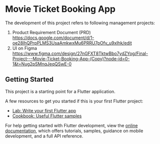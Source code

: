 # Movie Ticket Booking App

The development of this project refers to following management projects:
1. Product Requirement Document (PRD) https://docs.google.com/document/d/1-oe28lhQPrpPLMS3UsaAmkwxMu6PRRU7pOfv_u9xIhk/edit
2. UI on Figma https://www.figma.com/design/27nGFXT8TktwBbo7ydZYog/Final-Project---Movie-Ticket-Booking-App-(Copy)?node-id=0-1&t=Nug2pSMnqJeqQSwE-0

## Getting Started

This project is a starting point for a Flutter application.

A few resources to get you started if this is your first Flutter project:

- [Lab: Write your first Flutter app](https://docs.flutter.dev/get-started/codelab)
- [Cookbook: Useful Flutter samples](https://docs.flutter.dev/cookbook)

For help getting started with Flutter development, view the
[online documentation](https://docs.flutter.dev/), which offers tutorials,
samples, guidance on mobile development, and a full API reference.

